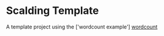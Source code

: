 # Scalding Template

A template project using the ['wordcount example'] [wordcount]

[tutorial]: https://github.com/twitter/scalding/tree/develop/tutorial
[sdk]: http://cascading.org/sdk
[scalding]: https://github.com/twitter/scalding/
[concurrent]: http://concurrentinc.com
[snowplow]: http://snowplowanalytics.com
[wordcount]: http://github.com/snowplow/scalding-example-project 
[license]: http://www.apache.org/licenses/LICENSE-2.0
[compatibility]: http://www.cascading.org/support/compatibility/
